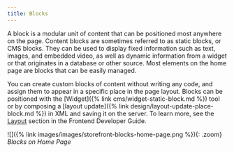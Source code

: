 ```yaml
---
title: Blocks
---
```


A block is a modular unit of content that can be positioned most anywhere on the page. Content blocks are sometimes referred to as static blocks, or CMS blocks. They can be used to display fixed information such as text, images, and embedded video, as well as dynamic information from a widget or that originates in a database or other source. Most elements on the home page are blocks that can be easily managed.

You can create custom blocks of content without writing any code, and assign them to appear in a specific place in the page layout. Blocks can be positioned with the [Widget]({% link cms/widget-static-block.md %}) tool or by composing a [layout update]({% link design/layout-update-place-block.md %}) in XML and saving it on the server.  To learn more, see the [Layout][1] section in the Frontend Developer Guide.

![]({% link images/images/storefront-blocks-home-page.png %}){: .zoom}
_Blocks on Home Page_

[1]: https://devdocs.magento.com/guides/v2.3/frontend-dev-guide/layouts/layout-overview.html